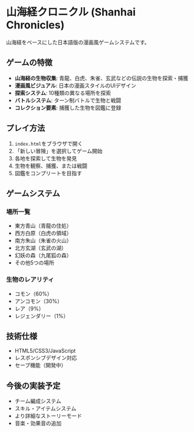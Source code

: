 # 山海経クロニクル (Shanhai Chronicles)

山海経をベースにした日本語版の漫画風ゲームシステムです。

## ゲームの特徴

- **山海経の生物収集**: 青龍、白虎、朱雀、玄武などの伝説の生物を探索・捕獲
- **漫画風ビジュアル**: 日本の漫画スタイルのUIデザイン
- **探索システム**: 10種類の異なる場所を探索
- **バトルシステム**: ターン制バトルで生物と戦闘
- **コレクション要素**: 捕獲した生物を図鑑に登録

## プレイ方法

1. `index.html`をブラウザで開く
2. 「新しい冒険」を選択してゲーム開始
3. 各地を探索して生物を発見
4. 生物を観察、捕獲、または戦闘
5. 図鑑をコンプリートを目指す

## ゲームシステム

### 場所一覧
- 東方青山（青龍の住処）
- 西方白原（白虎の領域）
- 南方朱山（朱雀の火山）
- 北方玄湖（玄武の湖）
- 幻妖の森（九尾狐の森）
- その他5つの場所

### 生物のレアリティ
- コモン（60%）
- アンコモン（30%）
- レア（9%）
- レジェンダリー（1%）

## 技術仕様

- HTML5/CSS3/JavaScript
- レスポンシブデザイン対応
- セーブ機能（開発中）

## 今後の実装予定

- チーム編成システム
- スキル・アイテムシステム
- より詳細なストーリーモード
- 音楽・効果音の追加